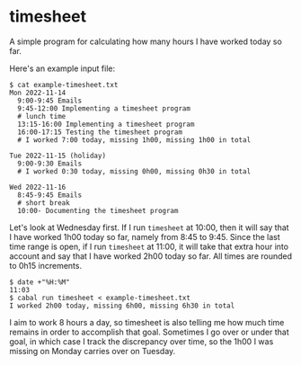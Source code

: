 # timesheet

A simple program for calculating how many hours I have worked today so far.

Here's an example input file:

    $ cat example-timesheet.txt
    Mon 2022-11-14
      9:00-9:45 Emails
      9:45-12:00 Implementing a timesheet program
      # lunch time
      13:15-16:00 Implementing a timesheet program
      16:00-17:15 Testing the timesheet program
      # I worked 7:00 today, missing 1h00, missing 1h00 in total

    Tue 2022-11-15 (holiday)
      9:00-9:30 Emails
      # I worked 0:30 today, missing 0h00, missing 0h30 in total

    Wed 2022-11-16
      8:45-9:45 Emails
      # short break
      10:00- Documenting the timesheet program

Let's look at Wednesday first. If I run `timesheet` at 10:00, then it will say
that I have worked 1h00 today so far, namely from 8:45 to 9:45. Since the last
time range is open, if I run `timesheet` at 11:00, it will take that extra hour
into account and say that I have worked 2h00 today so far. All times are
rounded to 0h15 increments.

    $ date +"%H:%M"
    11:03
    $ cabal run timesheet < example-timesheet.txt
    I worked 2h00 today, missing 6h00, missing 6h30 in total

I aim to work 8 hours a day, so timesheet is also telling me how much time
remains in order to accomplish that goal. Sometimes I go over or under that
goal, in which case I track the discrepancy over time, so the 1h00 I was
missing on Monday carries over on Tuesday.
